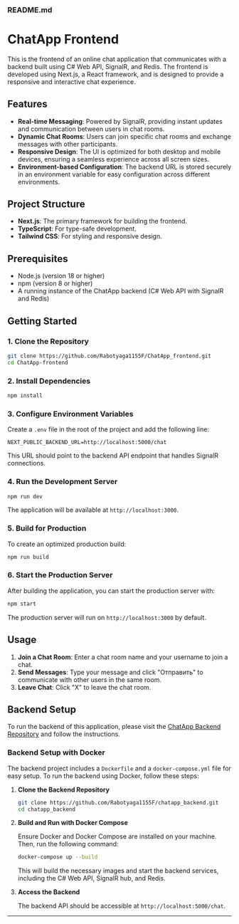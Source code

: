 ### README.md

# ChatApp Frontend

This is the frontend of an online chat application that communicates with a backend built using C# Web API, SignalR, and Redis. The frontend is developed using Next.js, a React framework, and is designed to provide a responsive and interactive chat experience.

## Features

- **Real-time Messaging**: Powered by SignalR, providing instant updates and communication between users in chat rooms.
- **Dynamic Chat Rooms**: Users can join specific chat rooms and exchange messages with other participants.
- **Responsive Design**: The UI is optimized for both desktop and mobile devices, ensuring a seamless experience across all screen sizes.
- **Environment-based Configuration**: The backend URL is stored securely in an environment variable for easy configuration across different environments.

## Project Structure

- **Next.js**: The primary framework for building the frontend.
- **TypeScript**: For type-safe development.
- **Tailwind CSS**: For styling and responsive design.

## Prerequisites

- Node.js (version 18 or higher)
- npm (version 8 or higher)
- A running instance of the ChatApp backend (C# Web API with SignalR and Redis)

## Getting Started

### 1. Clone the Repository

```bash
git clone https://github.com/Rabotyaga1155F/ChatApp_frontend.git
cd ChatApp-frontend
```

### 2. Install Dependencies

```bash
npm install
```

### 3. Configure Environment Variables

Create a `.env` file in the root of the project and add the following line:

```env
NEXT_PUBLIC_BACKEND_URL=http://localhost:5000/chat
```

This URL should point to the backend API endpoint that handles SignalR connections.

### 4. Run the Development Server

```bash
npm run dev
```

The application will be available at `http://localhost:3000`.

### 5. Build for Production

To create an optimized production build:

```bash
npm run build
```

### 6. Start the Production Server

After building the application, you can start the production server with:

```bash
npm start
```

The production server will run on `http://localhost:3000` by default.

## Usage

1. **Join a Chat Room**: Enter a chat room name and your username to join a chat.
2. **Send Messages**: Type your message and click "Отправить" to communicate with other users in the same room.
3. **Leave Chat**: Click "X" to leave the chat room.

## Backend Setup

To run the backend of this application, please visit the [ChatApp Backend Repository](https://github.com/Rabotyaga1155F/ChatApp_backend) and follow the instructions.

### Backend Setup with Docker

The backend project includes a `Dockerfile` and a `docker-compose.yml` file for easy setup. To run the backend using Docker, follow these steps:

1. **Clone the Backend Repository**

   ```bash
   git clone https://github.com/Rabotyaga1155F/chatapp_backend.git
   cd chatapp_backend
   ```

2. **Build and Run with Docker Compose**

   Ensure Docker and Docker Compose are installed on your machine. Then, run the following command:

   ```bash
   docker-compose up --build
   ```

   This will build the necessary images and start the backend services, including the C# Web API, SignalR hub, and Redis.

3. **Access the Backend**

   The backend API should be accessible at `http://localhost:5000/chat`.


---
